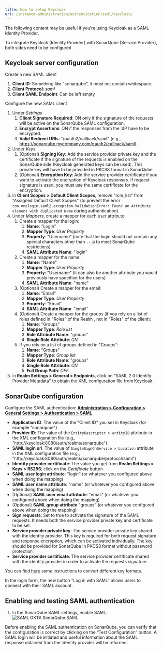 ```yaml
---
title: How to setup Keycloak
url: /instance-administration/authentication/saml/keycloak/
---
```


The following content may be useful if you're using Keycloak as a SAML Identity Provider.

To integrate Keycloak (Identity Provider) with SonarQube (Service Provider), both sides need to be configured.

## Keycloak server configuration
Create a new SAML client

1. **Client ID**: Something like "sonarqube", it must not contain whitespace.
1. **Client Protocol**: *saml*
1. **Client SAML Endpoint**: Can be left empty

Configure the new SAML client

1. Under *Settings*
    1. **Client Signature Required:** ON only if the signature of the requests will be active on the SonarQube SAML configuration.
    1. **Encrypt Assertions**: ON if the responses from the IdP have to be encrypted.
    1. **Valid Redirect URIs**: "<Your SonarQube URL>/oauth2/callback/saml" (e.g., https://sonarqube.mycompany.com/oauth2/callback/saml).
1. Under *Keys*
    1. (Optional) **Signing Key**: Add the service provider private key and the certificate if the signature of the requests is enabled on the SonarQube side (Keycloak generated keys can be used). This private key will have to be provided in PKCS8 format in SonarQube.
    1. (Optional) **Encryption Key**: Add the service provider certificate if you want to activate the encryption of Keycloak responses. If request signature is used, you must use the same certificate for the encryption.
1. In **Client Scopes > Default Client Scopes**, remove "role_list" from "Assigned Default Client Scopes" (to prevent the error `com.onelogin.saml2.exception.ValidationError: Found an Attribute element with duplicated Name` during authentication)
1. Under *Mappers*, create a mapper for each user attribute:
    1. Create a mapper for the login:
        1. **Name**: "Login"
        1. **Mapper Type**: *User Property*
        1. **Property**: "Username" (note that the login should not contain any special characters other than `.-_@` to meet SonarQube restrictions)
        1. **SAML Attribute Name**: "login"
    1. Create a mapper for the name:
        1. **Name**: "Name"
        1. **Mapper Type**: *User Property*
        1. **Property**: "Username" (it can also be another attribute you would previously have specified for the users)
        1. **SAML Attribute Name**: "name"
    1. (Optional) Create a mapper for the email:
        1. **Name**: "Email"
        1. **Mapper Type**: *User Property*
        1. **Property**: "Email"
        1. **SAML Attribute Name**: "email"
    1. (Optional) Create a mapper for the groups (if you rely on a list of roles defined in "Roles" of the Realm , not in "Roles" of the client):
        1. **Name**: "Groups"
        1. **Mapper Type**: *Role list*
        1. **Role Attribute Name**: "groups"
        1. **Single Role Attribute**: *ON*
    1. If you rely on a list of groups defined in "Groups":
        1. **Name**: "Groups"
        1. **Mapper Type**: *Group list*
        1. **Role Attribute Name**: "groups"
        1. **Single Role Attribute**: *ON*
        1. **Full Group Path**: *OFF*
1. In **Realm Settings > General > Endpoints**, click on "SAML 2.0 Identify Provider Metadata" to obtain the XML configuration file from Keycloak.

## SonarQube configuration
Configure the SAML authentication: **[Administration > Configuration > General Settings > Authentication > SAML](/#sonarqube-admin#/admin/settings?category=authentication)**

* **Application ID**: The value of the "Client ID" you set in Keycloak (for example "sonarqube")
* **Provider ID**: The value of the `EntityDescriptor > entityID` attribute in the XML configuration file (e.g., "http://keycloak:8080/auth/realms/sonarqube")
* **SAML login url**: The value of `SingleSignOnService > Location` attribute in the XML configuration file (e.g., "http://keycloak:8080/auth/realms/sonarqube/protocol/saml")
* **Identity provider certificate**: The value you get from **Realm Settings > Keys > RS256**; click on the *Certificate* button
* **SAML user login attribute**: "login" (or whatever you configured above when doing the mapping)
* **SAML user name attribute**: "name" (or whatever you configured above when doing the mapping)
* (Optional) **SAML user email attribute**: "email" (or whatever you configured above when doing the mapping)
* (Optional) **SAML group attribute** "groups" (or whatever you configured above when doing the mapping)
* **Sign requests**: Set to true to activate the signature of the SAML requests. It needs both the service provider private key and certificate to be set.
* **Service provider private key**: The service provider private key shared with the identity provider. This key is required for both request signature and response encryption, which can be activated individually. The key should be provided for SonarQube in PKCS8 format without password protection.
* **Service provider certificate**: The service provider certificate shared with the identity provider in order to activate the requests signature.

You can find [here](https://manpages.ubuntu.com/manpages/focal/man1/pkcs8.1ssl.html) some instructions to convert different key formats.

In the login form, the new button "Log in with SAML" allows users to connect with their SAML account.

## Enabling and testing SAML authentication
1. In the SonarQube SAML settings, enable SAML.
  ![SAML OKTA SonarQube SAML](/images/saml-keycloak-sq-saml.png)

Before enabling the SAML authentication on SonarQube, you can verify that the configuration is correct by clicking on the “Test Configuration” button. A SAML login will be initiated and useful information about the SAML response obtained from the Identity provider will be returned.                                                                                                                                                                                                                                                                                                                              